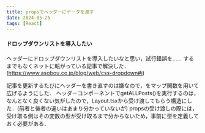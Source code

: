 ```yaml
---
title: propsでヘッダーにデータを渡す
date: 2024-05-25
tags: [React]
---
```


#### ドロップダウンリストを導入したい

ヘッダーにドロップダウンリストを導入したいなと思い，試行錯誤を……
するまでもなくネットに転がっている記事で解決した．(https://www.asobou.co.jp/blog/web/css-dropdown#i)

記事を更新するたびにヘッダーを書き直すのは嫌なので，<Link>をマップ関数を用いて広げるようにした．
ヘッダーコンポーネントでgetALLPosts()を実行するのは，なんとなく良くない気がしたので，Layout.tsxから受け渡してもらう構造にした．(前者と後者の違いはあまり分かっていないが)
propsの受け渡しの際には，受け取る側はその変数の型が受け取るまで分からないため，事前に型を定義しておく必要がある．